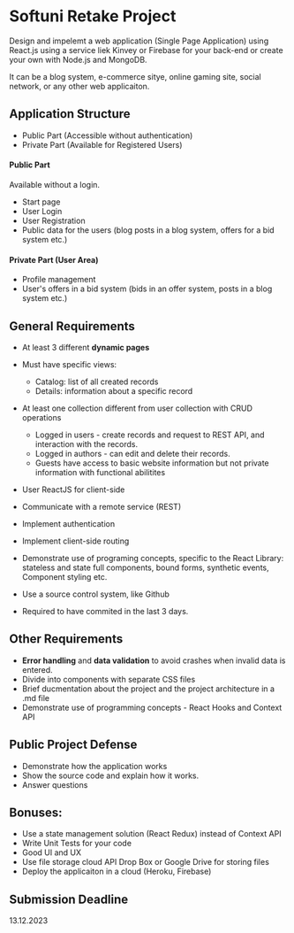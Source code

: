 # Softuni Retake Project

Design and impelemt a web application (Single Page Application) using React.js using a service liek Kinvey or Firebase for your
back-end or create your own with Node.js and MongoDB.

It can be a blog system, e-commerce sitye, online gaming site, social network, or any other web applicaiton.

## Application Structure

-   Public Part (Accessible without authentication)
-   Private Part (Available for Registered Users)

#### Public Part

Available without a login.

-   Start page
-   User Login
-   User Registration
-   Public data for the users (blog posts in a blog system, offers for a bid system etc.)

#### Private Part (User Area)

-   Profile management
-   User's offers in a bid system (bids in an offer system, posts in a blog system etc.)

## General Requirements

-   At least 3 different **dynamic pages**
-   Must have specific views:
    -   Catalog: list of all created records
    -   Details: information about a specific record
-   At least one collection different from user collection with CRUD operations

    -   Logged in users - create records and request to REST API, and interaction with the records.
    -   Logged in authors - can edit and delete their records.
    -   Guests have access to basic website information but not private information with functional abilitites

-   User ReactJS for client-side
-   Communicate with a remote service (REST)
-   Implement authentication
-   Implement client-side routing
-   Demonstrate use of programing concepts, specific to the React Library: stateless and state full components, bound forms, synthetic events, Component styling etc.
-   Use a source control system, like Github
-   Required to have commited in the last 3 days.

## Other Requirements

-   **Error handling** and **data validation** to avoid crashes when invalid data is entered.
-   Divide into components with separate CSS files
-   Brief ducmentation about the project and the project architecture in a .md file
-   Demonstrate use of programming concepts - React Hooks and Context API

## Public Project Defense

-   Demonstrate how the application works
-   Show the source code and explain how it works.
-   Answer questions

## Bonuses:

-   Use a state management solution (React Redux) instead of Context API
-   Write Unit Tests for your code
-   Good UI and UX
-   Use file storage cloud API Drop Box or Google Drive for storing files
-   Deploy the applicaiton in a cloud (Heroku, Firebase)

## Submission Deadline

13.12.2023
